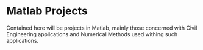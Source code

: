 # Matlab Projects
Contained here will be projects in Matlab, mainly those concerned with Civil Engineering applications and Numerical Methods used withing such applications.
